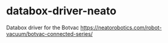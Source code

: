 # databox-driver-neato
Databox driver for the Botvac https://neatorobotics.com/robot-vacuum/botvac-connected-series/
